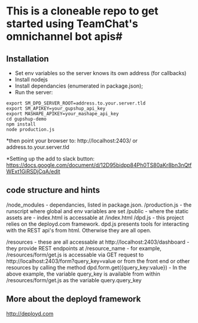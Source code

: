 # This is a cloneable repo to get started using TeamChat's omnichannel bot apis#

## Installation ##

* Set env variables so the server knows its own address (for callbacks)
* Install nodejs
* Install dependancies (enumerated in package.json);
* Run the server:
```
export SM_DPD_SERVER_ROOT=address.to.your.server.tld
export SM_APIKEY=your_gupshup_api_key
export MASHAPE_APIKEY=your_mashape_api_key
cd gupshup-demo
npm install 
node production.js
```
*then point your browser to:
http://localhost:2403/ or address.to.your.server.tld

*Setting up the add to slack button:
https://docs.google.com/document/d/12D95bidpp84Ph0TS80aKr8bn3nQtfWExt1GiRSDjCqA/edit

## code structure and hints ##
/node_modules - dependancies, listed in package.json.
/production.js - the runscript where global and env variables are set
/public - where the static assets are - index.html is accessable at /index.html
/dpd.js - this project relies on the deployd.com framework.  dpd.js presents tools for interacting with the REST api's from html. Otherwise they are all open.

/resources 
    - these are all accessable at http://localhost:2403/dashboard
    - they provide REST endpoints at /resource_name
    - for example, /resources/form/get.js is accessable via GET request to http://localhost:2403/form?query_key=value or from the front end or other resources by calling the method dpd.form.get({query_key:value})
    - In the above example, the variable query_key is available from within /resources/form/get.js as the variable query.query_key

## More about the deployd framework ##
http://deployd.com

